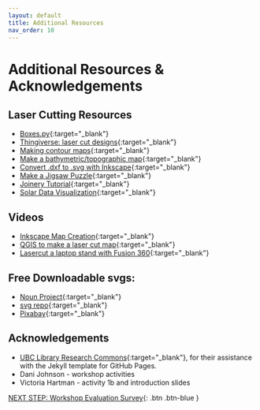 ```yaml
---
layout: default
title: Additional Resources
nav_order: 10
---
```

# Additional Resources & Acknowledgements

## Laser Cutting Resources
- [Boxes.py](https://www.festi.info/boxes.py/?language=en){:target="_blank"}
- [Thingiverse: laser cut designs](https://www.thingiverse.com/search?q=laser+cut&page=1&type=things&sort=relevant){:target="_blank"}
- [Making contour maps](https://contours.axismaps.com/#12/27.9885/86.9233){:target="_blank"}
- [Make a bathymetric/topographic map](https://www.instructables.com/Make-laser-cut-bathymetric-maps/){:target="_blank"}
- [Convert .dxf to .svg with Inkscape](https://support.shapertools.com/hc/en-us/articles/360052118213-Convert-DXF-to-SVG-in-Inkscape){:target="_blank"}
- [Make a Jigsaw Puzzle](http://dev.inventables.com/2016/02/26/generating-svg-jigsaw-puzzles.html){:target="_blank"}
- [Joinery Tutorial](https://www.instructables.com/Joinery-Joints-for-Laser-Cut-Assemblies/){:target="_blank"}
- [Solar Data Visualization](https://www.instructables.com/Making-Solar-Data-Visualizations/){:target="_blank"}

## Videos
- [Inkscape Map Creation](https://www.youtube.com/watch?v=ZTEzOqq5RF8&ab_channel=DIY3DTECH.com){:target="_blank"}
- [QGIS to make a laser cut map](https://youtu.be/khJhT46MQ5o){:target="_blank"}
- [Lasercut a laptop stand with Fusion 360](https://www.youtube.com/watch?v=7riGolu7BpA){:target="_blank"}

## Free Downloadable svgs:
- [Noun Project](https://thenounproject.com/){:target="_blank"}
- [svg repo](https://www.svgrepo.com/vectors/bumblebee/){:target="_blank"}
- [Pixabay](https://pixabay.com/vectors/){:target="_blank"}

## Acknowledgements

- [UBC Library Research Commons](https://github.com/ubc-library-rc/){:target="_blank"}, for their assistance with the Jekyll template for GitHub Pages.
- Dani Johnson - workshop activities
- Victoria Hartman - activity 1b and introduction slides

[NEXT STEP: Workshop Evaluation Survey](workshop-survey.html){: .btn .btn-blue }
